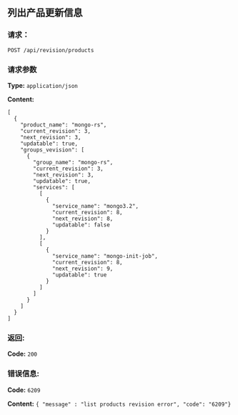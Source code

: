 ## 列出产品更新信息

 
### 请求：

    POST /api/revision/products

### 请求参数
	
**Type:** `application/json`

**Content:**

```
[
  {
    "product_name": "mongo-rs",
    "current_revision": 3,
    "next_revision": 3,
    "updatable": true,
    "groups_vevision": [
      {
        "group_name": "mongo-rs",
        "current_revision": 3,
        "next_revision": 3,
        "updatable": true,
        "services": [
          [
            {
              "service_name": "mongo3.2",
              "current_revision": 8,
              "next_revision": 8,
              "updatable": false
            }
          ],
          [
            {
              "service_name": "mongo-init-job",
              "current_revision": 8,
              "next_revision": 9,
              "updatable": true
            }
          ]
        ]
      }
    ]
  }
]
```

### 返回:

**Code:** `200`

### 错误信息:

**Code:** `6209`

**Content:** `{ "message" : "list products revision error", "code": "6209"}`